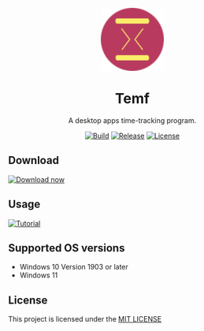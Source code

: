 <p align="center">
  <img width="128" align="center" src="Temf/Immagini/Logo-1.png">
</p>
<h1 align="center">
  Temf
</h1>
<p align="center">
  A desktop apps time-tracking program.
</p>
<p align="center">
  <a href="https://sourceforge.net/projects/temf" rel="nofollow"><img src="https://img.shields.io/badge/build-passing-green" alt="Build" style="max-width: 100%;"></a>
  <a href="https://sourceforge.net/projects/temf" rel="nofollow"><img src="https://img.shields.io/badge/release-1.0-blue" alt="Release" style="max-width: 100%;"></a>
  <a href="https://github.com/Lauri5/Temf/blob/master/LICENSE.txt"><img src="https://img.shields.io/badge/license-MIT-blue" alt="License" style="max-width: 100%;"></a>
</p>

## Download

<a href="https://sourceforge.net/projects/temf/"><img src="https://a.fsdn.com/con/images/sandiego/sf-logo-full.svg" alt="Download now" width="284"/></a>

## Usage

<a href="https://www.youtube.com/watch?v=4qBouGMASxI"><img src="https://www.gstatic.com/youtube/img/branding/youtubelogo/svg/youtubelogo.svg" alt="Tutorial" width="284"/></a>

## Supported OS versions

- Windows 10 Version 1903 or later
- Windows 11

## License

This project is licensed under the [MIT LICENSE](https://github.com/Lauri5/Temf/blob/master/LICENSE.txt)

